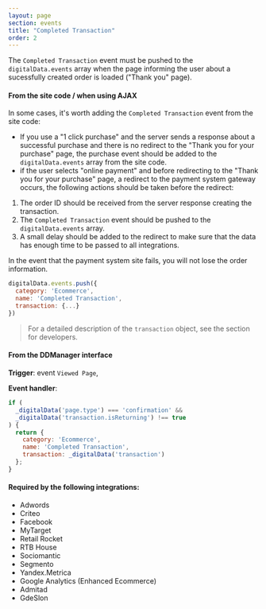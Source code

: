 ```yaml
---
layout: page
section: events
title: "Completed Transaction"
order: 2
---
```


The `Completed Transaction` event must be pushed to the `digitalData.events` array when the page informing the user about a sucessfully created order is loaded ("Thank you" page).

#### From the site code / when using AJAX
In some cases, it's worth adding the `Completed Transaction` event from the site code:
* If you use a "1 click purchase" and the server sends a response about a successful purchase and there is no redirect to the "Thank you for your purchase" page, the purchase event should be added to the `digitalData.events` array from the site code.
* if the user selects "online payment" and before redirecting to the "Thank you for your purchase" page, a redirect to the payment system gateway occurs, the following actions should be taken before the redirect:

1. The order ID should be received from the server response creating the transaction.
2. The `Completed Transaction` event should be pushed to the `digitalData.events` array.
3. A small delay should be added to the redirect to make sure that the data has enough time to be passed to all integrations.

In the event that the payment system site fails, you will not lose the order information.

```javascript
digitalData.events.push({
  category: 'Ecommerce',
  name: 'Completed Transaction',
  transaction: {...}
})
```
> For a detailed description of the `transaction` object, see the section for developers.

#### From the DDManager interface
**Trigger**: event `Viewed Page`,

**Event handler**:
```javascript
if (
  _digitalData('page.type') === 'confirmation' &&
  _digitalData('transaction.isReturning') !== true
) {
  return {
    category: 'Ecommerce',
    name: 'Completed Transaction',
    transaction: _digitalData('transaction')
  };
}
```

#### Required by the following integrations:
* Adwords
* Criteo
* Facebook
* MyTarget
* Retail Rocket
* RTB House
* Sociomantic
* Segmento
* Yandex.Metrica
* Google Analytics (Enhanced Ecommerce)
* Admitad
* GdeSlon